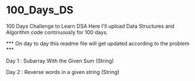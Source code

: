 # 100_Days_DS
100 Days Challenge to Learn DSA
Here I'll upload Data Structures and Algorithm code continuously for 100 days.

*** On day to day this readme file will get updated according to the problem ***

Day 1 : Subarray With the Given Sum (String)

Day 2 : Reverse words in a given string (String)
